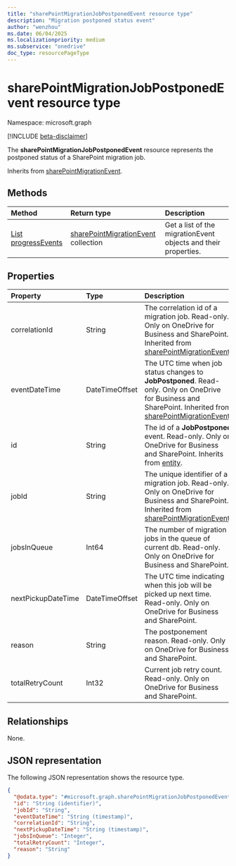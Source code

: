 ```yaml
---
title: "sharePointMigrationJobPostponedEvent resource type"
description: "Migration postponed status event"
author: "wenzhou"
ms.date: 06/04/2025
ms.localizationpriority: medium
ms.subservice: "onedrive"
doc_type: resourcePageType
---
```


# sharePointMigrationJobPostponedEvent resource type

Namespace: microsoft.graph

[!INCLUDE [beta-disclaimer](../../includes/beta-disclaimer.md)]

The **sharePointMigrationJobPostponedEvent** resource represents the postponed status of a SharePoint migration job.

Inherits from [sharePointMigrationEvent](../resources/sharepointmigrationevent.md).

## Methods
|Method|Return type|Description|
|:---|:---|:---|
|[List progressEvents](../api/filestoragecontainer-migrationjob-list-progressevents.md)|[sharePointMigrationEvent](../resources/sharepointmigrationevent.md) collection|Get a list of the migrationEvent objects and their properties.|

## Properties
|Property|Type|Description|
|:---|:---|:---|
|correlationId|String|The correlation id of a migration job. Read-only. Only on OneDrive for Business and SharePoint. Inherited from [sharePointMigrationEvent](../resources/sharepointmigrationevent.md).|
|eventDateTime|DateTimeOffset|The UTC time when job status changes to **JobPostponed**. Read-only. Only on OneDrive for Business and SharePoint. Inherited from [sharePointMigrationEvent](../resources/sharepointmigrationevent.md).|
|id|String|The id of a **JobPostponed** event. Read-only. Only on OneDrive for Business and SharePoint. Inherits from [entity](../resources/entity.md).|
|jobId|String|The unique identifier of a migration job. Read-only. Only on OneDrive for Business and SharePoint. Inherited from [sharePointMigrationEvent](../resources/sharepointmigrationevent.md).|
|jobsInQueue|Int64|The number of migration jobs in the queue of current db. Read-only. Only on OneDrive for Business and SharePoint.|
|nextPickupDateTime|DateTimeOffset|The UTC time indicating when this job will be picked up next time. Read-only. Only on OneDrive for Business and SharePoint.|
|reason|String|The postponement reason. Read-only. Only on OneDrive for Business and SharePoint.|
|totalRetryCount|Int32|Current job retry count. Read-only. Only on OneDrive for Business and SharePoint.|

## Relationships
None.

## JSON representation
The following JSON representation shows the resource type.
<!-- {
  "blockType": "resource",
  "keyProperty": "id",
  "@odata.type": "microsoft.graph.sharePointMigrationJobPostponedEvent",
  "baseType": "microsoft.graph.sharePointMigrationEvent",
  "openType": false
}
-->
``` json
{
  "@odata.type": "#microsoft.graph.sharePointMigrationJobPostponedEvent",
  "id": "String (identifier)",
  "jobId": "String",
  "eventDateTime": "String (timestamp)",
  "correlationId": "String",
  "nextPickupDateTime": "String (timestamp)",
  "jobsInQueue": "Integer",
  "totalRetryCount": "Integer",
  "reason": "String"
}
```

